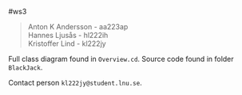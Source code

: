 #ws3 
> Anton K Andersson - aa223ap  
 Hannes Ljusås - hl222ih  
 Kristoffer Lind - kl222jy  

 Full class diagram found in `Overview.cd`. 
 Source code found in folder `BlackJack`.

 Contact person `kl222jy@student.lnu.se`.